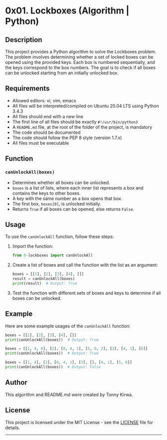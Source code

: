 
# 0x01. Lockboxes (Algorithm | Python)

## Description

This project provides a Python algorithm to solve the Lockboxes problem. The problem involves determining whether a set of locked boxes can be opened using the provided keys. Each box is numbered sequentially, and the keys correspond to the box numbers. The goal is to check if all boxes can be unlocked starting from an initially unlocked box.

## Requirements

- Allowed editors: vi, vim, emacs
- All files will be interpreted/compiled on Ubuntu 20.04 LTS using Python 3.4.3
- All files should end with a new line
- The first line of all files should be exactly `#!/usr/bin/python3`
- A `README.md` file, at the root of the folder of the project, is mandatory
- The code should be documented
- The code should follow the PEP 8 style (version 1.7.x)
- All files must be executable

## Function

### `canUnlockAll(boxes)`

- Determines whether all boxes can be unlocked.
- `boxes` is a list of lists, where each inner list represents a box and contains the keys to other boxes.
- A key with the same number as a box opens that box.
- The first box, `boxes[0]`, is unlocked initially.
- Returns `True` if all boxes can be opened, else returns `False`.

## Usage

To use the `canUnlockAll` function, follow these steps:

1. Import the function:
   ```python
   from 0-lockboxes import canUnlockAll
   ```

2. Create a list of boxes and call the function with the list as an argument:
   ```python
   boxes = [[1], [2], [3], [4], []]
   result = canUnlockAll(boxes)
   print(result)  # Output: True
   ```

3. Test the function with different sets of boxes and keys to determine if all boxes can be unlocked.

## Example

Here are some example usages of the `canUnlockAll` function:

```python
boxes = [[1], [2], [3], [4], []]
print(canUnlockAll(boxes))  # Output: True

boxes = [[1, 4, 6], [2], [0, 4, 1], [5, 6, 2], [3], [4, 1], [6]]
print(canUnlockAll(boxes))  # Output: True

boxes = [[1, 4], [2], [0, 4, 1], [3], [], [4, 1], [5, 6]]
print(canUnlockAll(boxes))  # Output: False
```

## Author

This algorithm and README.md were created by Tonny Kirwa.

## License

This project is licensed under the MIT License - see the [LICENSE](LICENSE) file for details.

---
